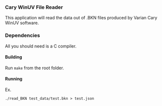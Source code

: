 ### Cary WinUV File Reader

This application will read the data out of .BKN files produced by Varian Cary WinUV software. 

### Dependencies
All you should need is a C compiler.

#### Building
Run `make` from the root folder.

#### Running
Ex.
```
./read_BKN test_data/test.bkn > test.json
```